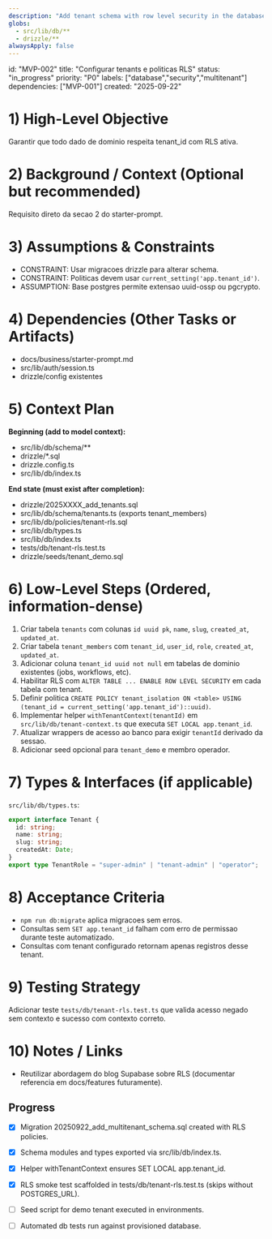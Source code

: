 ```yaml
---
description: "Add tenant schema with row level security in the database."
globs:
  - src/lib/db/**
  - drizzle/**
alwaysApply: false
---
```


id: "MVP-002"
title: "Configurar tenants e politicas RLS"
status: "in_progress"
priority: "P0"
labels: ["database","security","multitenant"]
dependencies: ["MVP-001"]
created: "2025-09-22"

# 1) High-Level Objective

Garantir que todo dado de dominio respeita tenant_id com RLS ativa.

# 2) Background / Context (Optional but recommended)

Requisito direto da secao 2 do starter-prompt.

# 3) Assumptions & Constraints

- CONSTRAINT: Usar migracoes drizzle para alterar schema.
- CONSTRAINT: Politicas devem usar `current_setting('app.tenant_id')`.
- ASSUMPTION: Base postgres permite extensao uuid-ossp ou pgcrypto.

# 4) Dependencies (Other Tasks or Artifacts)

- docs/business/starter-prompt.md
- src/lib/auth/session.ts
- drizzle/config existentes

# 5) Context Plan

**Beginning (add to model context):**

- src/lib/db/schema/**
- drizzle/*.sql
- drizzle.config.ts
- src/lib/db/index.ts

**End state (must exist after completion):**

- drizzle/2025XXXX_add_tenants.sql
- src/lib/db/schema/tenants.ts (exports tenant_members)
- src/lib/db/policies/tenant-rls.sql
- src/lib/db/types.ts
- src/lib/db/index.ts
- tests/db/tenant-rls.test.ts
- drizzle/seeds/tenant_demo.sql

# 6) Low-Level Steps (Ordered, information-dense)

1. Criar tabela `tenants` com colunas `id uuid pk`, `name`, `slug`, `created_at`, `updated_at`.
2. Criar tabela `tenant_members` com `tenant_id`, `user_id`, `role`, `created_at`, `updated_at`.
3. Adicionar coluna `tenant_id uuid not null` em tabelas de dominio existentes (jobs, workflows, etc).
4. Habilitar RLS com `ALTER TABLE ... ENABLE ROW LEVEL SECURITY` em cada tabela com tenant.
5. Definir politica `CREATE POLICY tenant_isolation ON <table> USING (tenant_id = current_setting('app.tenant_id')::uuid)`.
6. Implementar helper `withTenantContext(tenantId)` em `src/lib/db/tenant-context.ts` que executa `SET LOCAL app.tenant_id`.
7. Atualizar wrappers de acesso ao banco para exigir `tenantId` derivado da sessao.
8. Adicionar seed opcional para `tenant_demo` e membro operador.

# 7) Types & Interfaces (if applicable)

`src/lib/db/types.ts`:
```ts
export interface Tenant {
  id: string;
  name: string;
  slug: string;
  createdAt: Date;
}
export type TenantRole = "super-admin" | "tenant-admin" | "operator";
```

# 8) Acceptance Criteria

- `npm run db:migrate` aplica migracoes sem erros.
- Consultas sem `SET app.tenant_id` falham com erro de permissao durante teste automatizado.
- Consultas com tenant configurado retornam apenas registros desse tenant.

# 9) Testing Strategy

Adicionar teste `tests/db/tenant-rls.test.ts` que valida acesso negado sem contexto e sucesso com contexto correto.

# 10) Notes / Links

- Reutilizar abordagem do blog Supabase sobre RLS (documentar referencia em docs/features futuramente).

## Progress

- [x] Migration 20250922_add_multitenant_schema.sql created with RLS policies.
- [x] Schema modules and types exported via src/lib/db/index.ts.
- [x] Helper withTenantContext ensures SET LOCAL app.tenant_id.
- [x] RLS smoke test scaffolded in tests/db/tenant-rls.test.ts (skips without POSTGRES_URL).
- [ ] Seed script for demo tenant executed in environments.
- [ ] Automated db tests run against provisioned database.

